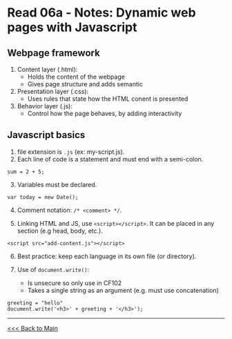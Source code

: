 # Read 06a - Notes: Dynamic web pages with Javascript

## Webpage framework

1. Content layer (.html):
    + Holds the content of the webpage
    + Gives page structure and adds semantic
2. Presentation layer (.css):
    + Uses rules that state how the HTML conent is presented
3. Behavior layer (.js):
    + Control how the page behaves, by adding interactivity

## Javascript basics
1. file extension is `.js` (ex: my-script.js).
2. Each line of code is a statement and must end with a semi-colon.
```
sum = 2 + 5;
```
3. Variables must be declared.
```
var today = new Date();
```
4. Comment notation: `/* <comment> */`.

5. Linking HTML and JS, use `<script></script>`. It can be placed in any section (e.g head, body, etc.).
```
<script src="add-content.js"></script>
```
6. Best practice:  keep each language in its own file (or directory). 

7. Use of `document.write()`:
    + Is unsecure so only use in CF102
    + Takes a single string as an argument (e.g. must use concatenation)
```
greeting = "hello"
document.write('<h3>' + greeting + '</h3>');
```
***
[<<< Back to Main](sangmlee76.github.io/reading-notes/)